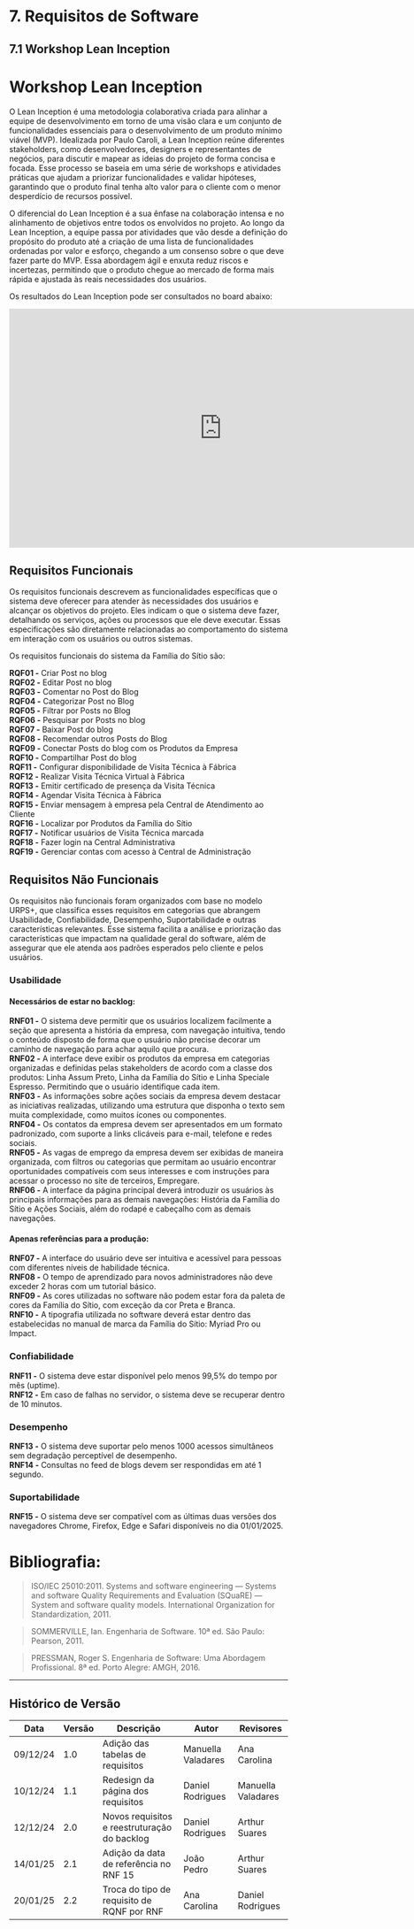 # 7. Requisitos de Software

## 7.1 Workshop Lean Inception

# Workshop Lean Inception

O Lean Inception é uma metodologia colaborativa criada para alinhar a equipe de desenvolvimento em torno de uma visão clara e um conjunto de funcionalidades essenciais para o desenvolvimento de um produto mínimo viável (MVP). Idealizada por Paulo Caroli, a Lean Inception reúne diferentes stakeholders, como desenvolvedores, designers e representantes de negócios, para discutir e mapear as ideias do projeto de forma concisa e focada. Esse processo se baseia em uma série de workshops e atividades práticas que ajudam a priorizar funcionalidades e validar hipóteses, garantindo que o produto final tenha alto valor para o cliente com o menor desperdício de recursos possível.

O diferencial do Lean Inception é a sua ênfase na colaboração intensa e no alinhamento de objetivos entre todos os envolvidos no projeto. Ao longo da Lean Inception, a equipe passa por atividades que vão desde a definição do propósito do produto até a criação de uma lista de funcionalidades ordenadas por valor e esforço, chegando a um consenso sobre o que deve fazer parte do MVP. Essa abordagem ágil e enxuta reduz riscos e incertezas, permitindo que o produto chegue ao mercado de forma mais rápida e ajustada às reais necessidades dos usuários.

Os resultados do Lean Inception pode ser consultados no board abaixo:

<iframe width="768" height="432" src="https://miro.com/app/live-embed/uXjVLJUh_Eo=/?moveToViewport=-6919,-1897,12879,5798&embedId=144438836556" frameborder="0" scrolling="no" allow="fullscreen; clipboard-read; clipboard-write" allowfullscreen></iframe>

<br>

## Requisitos Funcionais

Os requisitos funcionais descrevem as funcionalidades específicas que o sistema deve oferecer para atender às necessidades dos usuários e alcançar os objetivos do projeto. Eles indicam o que o sistema deve fazer, detalhando os serviços, ações ou processos que ele deve executar. Essas especificações são diretamente relacionadas ao comportamento do sistema em interação com os usuários ou outros sistemas.

Os requisitos funcionais do sistema da Família do Sítio são:

**RQF01 -** Criar Post no blog <br>
**RQF02 -** Editar Post no blog <br>
**RQF03 -** Comentar no Post do Blog <br>
**RQF04 -** Categorizar Post no Blog <br>
**RQF05 -** Filtrar por Posts no Blog <br>
**RQF06 -** Pesquisar por Posts no blog <br>
**RQF07 -** Baixar Post do blog <br>
**RQF08 -** Recomendar outros Posts do Blog <br>
**RQF09 -** Conectar Posts do blog com os Produtos da Empresa <br>
**RQF10 -** Compartilhar Post do blog <br>
**RQF11 -** Configurar disponibilidade de Visita Técnica à Fábrica<br>
**RQF12 -** Realizar Visita Técnica Virtual à Fábrica<br>
**RQF13 -** Emitir certificado de presença da Visita Técnica <br>
**RQF14 -** Agendar Visita Técnica à Fábrica <br>
**RQF15 -** Enviar mensagem à empresa pela Central de Atendimento ao Cliente <br>
**RQF16 -** Localizar por Produtos da Família do Sítio <br>
**RQF17 -** Notificar usuários de Visita Técnica marcada<br>
**RQF18 -** Fazer login na Central Administrativa <br>
**RQF19 -** Gerenciar contas com acesso à Central de Administração

## Requisitos Não Funcionais

Os requisitos não funcionais foram organizados com base no modelo URPS+, que classifica esses requisitos em categorias que abrangem Usabilidade, Confiabilidade, Desempenho, Suportabilidade e outras características relevantes. Esse sistema facilita a análise e priorização das características que impactam na qualidade geral do software, além de assegurar que ele atenda aos padrões esperados pelo cliente e pelos usuários.

### Usabilidade

#### Necessários de estar no backlog:
**RNF01 -** O sistema deve permitir que os usuários localizem facilmente a seção que apresenta a história da empresa, com navegação intuitiva, tendo o conteúdo disposto de forma que o usuário não precise decorar um caminho de navegação para achar aquilo que procura. <br>
**RNF02 -** A interface deve exibir os produtos da empresa em categorias organizadas e definidas pelas stakeholders de acordo com a classe dos produtos: Linha Assum Preto, Linha da Família do Sítio e Linha Speciale Espresso. Permitindo que o usuário identifique cada item.<br>
**RNF03 -** As informações sobre ações sociais da empresa devem destacar as iniciativas realizadas, utilizando uma estrutura que disponha o texto sem muita complexidade, como muitos ícones ou componentes. <br>
**RNF04 -** Os contatos da empresa devem ser apresentados em um formato padronizado, com suporte a links clicáveis para e-mail, telefone e redes sociais. <br>
**RNF05 -** As vagas de emprego da empresa devem ser exibidas de maneira organizada, com filtros ou categorias que permitam ao usuário encontrar oportunidades compatíveis com seus interesses e com instruções para acessar o processo no site de terceiros, Empregare. <br>
**RNF06 -** A interface da página principal deverá introduzir os usuários às principais informações para as demais navegações: História da Família do Sítio e Ações Sociais, além do rodapé e cabeçalho com as demais navegações.

#### Apenas referências para a produção:
**RNF07 -** A interface do usuário deve ser intuitiva e acessível para pessoas com diferentes níveis de habilidade técnica. <br>
**RNF08 -** O tempo de aprendizado para novos administradores não deve exceder 2 horas com um tutorial básico. <br>
**RNF09 -** As cores utilizadas no software não podem estar fora da paleta de cores da Família do Sítio, com exceção da cor Preta e Branca. <br>
**RNF10 -** A tipografia utilizada no software deverá estar dentro das estabelecidas no manual de marca da Família do Sítio: Myriad Pro ou Impact. 

### Confiabilidade

**RNF11 -** O sistema deve estar disponível pelo menos 99,5% do tempo por mês (uptime). <br>
**RNF12 -** Em caso de falhas no servidor, o sistema deve se recuperar dentro de 10 minutos.

### Desempenho

**RNF13 -** O sistema deve suportar pelo menos 1000 acessos simultâneos sem degradação perceptível de desempenho. <br>
**RNF14 -** Consultas no feed de blogs devem ser respondidas em até 1 segundo.

### Suportabilidade

**RNF15 -** O sistema deve ser compatível com as últimas duas versões dos navegadores Chrome, Firefox, Edge e Safari disponíveis no dia 01/01/2025. <br>

# Bibliografia:

> ISO/IEC 25010:2011. Systems and software engineering — Systems and software Quality Requirements and Evaluation (SQuaRE) — System and software quality models. International Organization for Standardization, 2011.

> SOMMERVILLE, Ian. Engenharia de Software. 10ª ed. São Paulo: Pearson, 2011.

> PRESSMAN, Roger S. Engenharia de Software: Uma Abordagem Profissional. 8ª ed. Porto Alegre: AMGH, 2016.

---
## Histórico de Versão
Data     | Versão | Descrição           | Autor    | Revisores 
-------- | ------ | ------------------- | -------- | ---------
09/12/24 | 1.0 | Adição das tabelas de requisitos | Manuella Valadares | Ana Carolina
10/12/24 | 1.1 | Redesign da página dos requisitos | Daniel Rodrigues | Manuella Valadares
12/12/24 | 2.0 | Novos requisitos e reestruturação do backlog | Daniel Rodrigues | Arthur Suares
14/01/25 | 2.1 | Adição da data de referência no RNF 15 | João Pedro | Arthur Suares
20/01/25 | 2.2 | Troca do tipo de requisito de RQNF por RNF | Ana Carolina | Daniel Rodrigues





